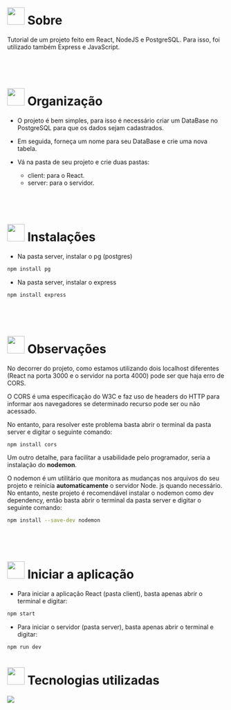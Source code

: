 # <img height="40" src="https://user-images.githubusercontent.com/84249945/219458363-0df46081-95bd-4878-a828-541457541cbd.png"/> Sobre
<p>Tutorial de um projeto feito em React, NodeJS e PostgreSQL. Para isso, foi utilizado também Express e JavaScript.</p>

<br><br>

# <img height="40" src="https://user-images.githubusercontent.com/84249945/219459633-fbe0a910-0287-4f46-9ec3-0eaf1da53b87.png"/> Organização
- O projeto é bem simples, para isso é necessário criar um DataBase no PostgreSQL para que os dados sejam cadastrados.

- Em seguida, forneça um nome para seu DataBase e crie uma nova tabela.

- Vá na pasta de seu projeto e crie duas pastas:
  - client: para o React.
  - server: para o servidor.

<br><br>

# <img height="40" src="https://user-images.githubusercontent.com/84249945/219701953-d9aadf6c-065a-4176-8c21-3b13c497f752.png"/> Instalações
- Na pasta server, instalar o pg (postgres)
```bash
npm install pg
```

- Na pasta server, instalar o express
```bash
npm install express
```

<br><br>

# <img height="40" src="https://user-images.githubusercontent.com/84249945/219471082-bba3510e-ee6d-4a6e-bf78-d7afc692043e.png"/> Observações
<p>No decorrer do projeto, como estamos utilizando dois localhost diferentes (React na porta 3000 e o servidor na porta 4000) pode ser que haja erro de CORS.</p>
<p>O CORS é uma especificação do W3C e faz uso de headers do HTTP para informar aos navegadores se determinado recurso pode ser ou não acessado.</p>
<p>No entanto, para resolver este problema basta abrir o terminal da pasta server e digitar o seguinte comando:</p>

```bash
npm install cors
```

<p>Um outro detalhe, para facilitar a usabilidade pelo programador, seria a instalação do <strong>nodemon</strong>.</p>
<p>O nodemon é um utilitário que monitora as mudanças nos arquivos do seu projeto e reinicia <strong>automaticamente</strong> o servidor Node. js quando necessário. No entanto, neste projeto é recomendável instalar o nodemon como dev dependency, então basta abrir o terminal da pasta server e digitar o seguinte comando:</p>

```bash
npm install --save-dev nodemon
```

<br><br>

# <img height="40" src="https://user-images.githubusercontent.com/84249945/219703721-e658e16f-fe7a-4a8b-bc90-22d9859c747c.png" /> Iniciar a aplicação
- Para iniciar a aplicação React (pasta client), basta apenas abrir o terminal e digitar:
```bash
npm start
```

- Para iniciar o servidor (pasta server), basta apenas abrir o terminal e digitar:
```bash
npm run dev
```

# <img height="40" src="https://user-images.githubusercontent.com/84249945/219471565-77dd520e-41ee-41f8-8fb9-0e259535a867.png"/> Tecnologias utilizadas

<p>
  <a href="https://skillicons.dev">
    <img src="https://skillicons.dev/icons?i=js,react,nodejs,express,postgres" />
  </a>
</p>
